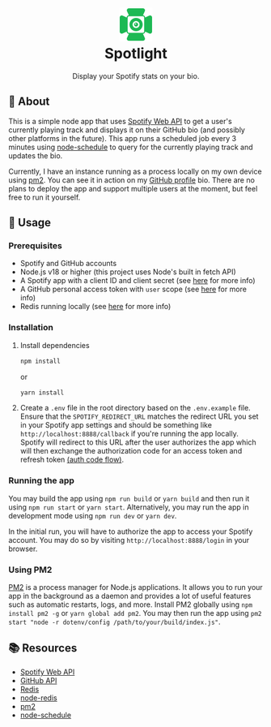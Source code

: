 <h1 align="center">
    <img src="public/logo.png" width="66" height="66" alt="logo"/>
    <br />
    Spotlight
</h1>

<p align="center">
    Display your Spotify stats on your bio.
</p>

## 📖 About

This is a simple node app that uses [Spotify Web API](https://developer.spotify.com/documentation/web-api) to get a 
user's currently playing track and displays it on their GitHub bio (and possibly other platforms in the future). 
This app runs a scheduled job every 3 minutes using [node-schedule](https://www.npmjs.com/package/node-schedule) to 
query for the currently playing track and updates the bio. 

Currently, I have an instance running as a process locally on my own device using [pm2](https://pm2.keymetrics.io/).
You can see it in action on my [GitHub profile](https://github.com/yawjalik) bio.
There are no plans to deploy the app and support multiple users at the moment, but feel free to run it yourself.

## 🚀 Usage

### Prerequisites

- Spotify and GitHub accounts
- Node.js v18 or higher (this project uses Node's built in fetch API)
- A Spotify app with a client ID and client secret (see [here](https://developer.spotify.com/documentation/general/guides/app-settings/#register-your-app) for more info)
- A GitHub personal access token with `user` scope (see [here](https://docs.github.com/en/github/authenticating-to-github/keeping-your-account-and-data-secure/creating-a-personal-access-token) for more info)
- Redis running locally (see [here](https://redis.io/topics/quickstart) for more info)

### Installation

1. Install dependencies
    ```bash
    npm install
    ```
    
    or 
    
    ```bash
    yarn install
    ```

2. Create a `.env` file in the root directory based on the `.env.example` file. Ensure that the `SPOTIFY_REDIRECT_URL` 
   matches the redirect URL you set in your Spotify app settings and should be something like 
    `http://localhost:8888/callback` if you're running the app locally. Spotify will redirect to this URL after the
    user authorizes the app which will then exchange the authorization code for an access token and refresh token
   [(auth code flow)](https://developer.spotify.com/documentation/general/guides/authorization-guide/#authorization-code-flow).


### Running the app

You may build the app using `npm run build` or `yarn build` and then run it using `npm run start` or `yarn start`.
Alternatively, you may run the app in development mode using `npm run dev` or `yarn dev`.

In the initial run, you will have to authorize the app to access your Spotify account. You may do so by visiting
`http://localhost:8888/login` in your browser.

### Using PM2

[PM2](https://pm2.keymetrics.io/) is a process manager for Node.js applications. It allows you to run your app in the
background as a daemon and provides a lot of useful features such as automatic restarts, logs, and more.
Install PM2 globally using `npm install pm2 -g` or `yarn global add pm2`. You may then run the app using
`pm2 start "node -r dotenv/config /path/to/your/build/index.js"`.

## 📚 Resources

- [Spotify Web API](https://developer.spotify.com/documentation/web-api)
- [GitHub API](https://docs.github.com/en/rest)
- [Redis](https://redis.io/)
- [node-redis](https://www.npmjs.com/package/redis)
- [pm2](https://pm2.keymetrics.io/)
- [node-schedule](https://www.npmjs.com/package/node-schedule)
